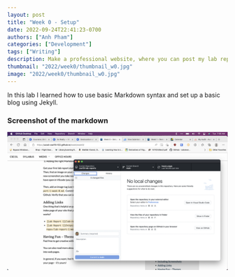 ```yaml
---
layout: post
title: "Week 0 - Setup"
date: 2022-09-24T22:41:23-0700
authors: ["Anh Pham"]
categories: ["Development"]
tags: ["Writing"]
description: Make a professional website, where you can post my lab reports for the course.
thumbnail: "2022/week0/thumbnail_w0.jpg"
image: "2022/week0/thumbnail_w0.jpg"
---
```


In this lab I learned how to use basic Markdown syntax and set up a basic blog using Jekyll.

### Screenshot of the markdown

![screenshot](../../assets/images/2022/week0/screenshot.png)
